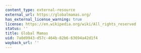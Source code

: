 ```yaml
---
content_type: external-resource
external_url: https://globalmamas.org/
has_external_license_warning: true
license: https://en.wikipedia.org/wiki/All_rights_reserved
status: ''
title: Global Mamas
uid: 7a0d9943-d57c-464b-82b6-63694a42d1f4
wayback_url: ''
---
```


